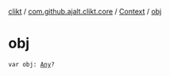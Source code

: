 [clikt](../../index.md) / [com.github.ajalt.clikt.core](../index.md) / [Context](index.md) / [obj](./obj.md)

# obj

`var obj: `[`Any`](https://kotlinlang.org/api/latest/jvm/stdlib/kotlin/-any/index.html)`?`
